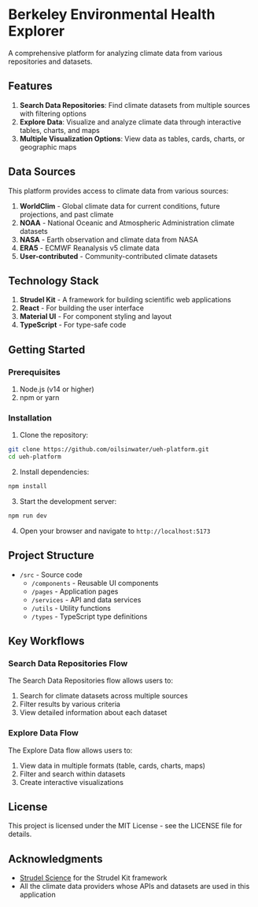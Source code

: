 # Berkeley Environmental Health Explorer 

A comprehensive platform for analyzing climate data from various repositories and datasets.

## Features

1. **Search Data Repositories**: Find climate datasets from multiple sources with filtering options
2. **Explore Data**: Visualize and analyze climate data through interactive tables, charts, and maps
3. **Multiple Visualization Options**: View data as tables, cards, charts, or geographic maps

## Data Sources

This platform provides access to climate data from various sources:

1. **WorldClim** - Global climate data for current conditions, future projections, and past climate
2. **NOAA** - National Oceanic and Atmospheric Administration climate datasets
3. **NASA** - Earth observation and climate data from NASA
4. **ERA5** - ECMWF Reanalysis v5 climate data
5. **User-contributed** - Community-contributed climate datasets

## Technology Stack

1. **Strudel Kit** - A framework for building scientific web applications
2. **React** - For building the user interface
3. **Material UI** - For component styling and layout
4. **TypeScript** - For type-safe code

## Getting Started

### Prerequisites

1. Node.js (v14 or higher)
2. npm or yarn

### Installation

1. Clone the repository:

```bash
git clone https://github.com/oilsinwater/ueh-platform.git
cd ueh-platform
```

2. Install dependencies:

```bash
npm install
```

3. Start the development server:

```bash
npm run dev
```

4. Open your browser and navigate to `http://localhost:5173`

## Project Structure

- `/src` - Source code
  - `/components` - Reusable UI components
  - `/pages` - Application pages
  - `/services` - API and data services
  - `/utils` - Utility functions
  - `/types` - TypeScript type definitions

## Key Workflows

### Search Data Repositories Flow

The Search Data Repositories flow allows users to:

1. Search for climate datasets across multiple sources
2. Filter results by various criteria
3. View detailed information about each dataset

### Explore Data Flow

The Explore Data flow allows users to:

1. View data in multiple formats (table, cards, charts, maps)
2. Filter and search within datasets
3. Create interactive visualizations

## License

This project is licensed under the MIT License - see the LICENSE file for details.

## Acknowledgments

- [Strudel Science](https://strudel.science) for the Strudel Kit framework
- All the climate data providers whose APIs and datasets are used in this application
